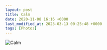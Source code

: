 ```yaml
---
layout: post
title: Calm
date: 2020-11-08 16:16 +0000
last_modified_at: 2023-03-13 00:25:48 +0000
tags: [Photos]
---
```


![Calm](//i.chenna.me/photos/prod/2020-11-08_16_16_10.jpg)
